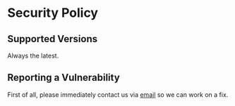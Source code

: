 # Security Policy

## Supported Versions

Always the latest.

## Reporting a Vulnerability

First of all, please immediately contact us via [email](mailto:security@vulnrepo.com) so we can work on a fix.